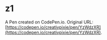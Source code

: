 # z1

A Pen created on CodePen.io. Original URL: [https://codepen.io/creativpixie/pen/YzWdzXR](https://codepen.io/creativpixie/pen/YzWdzXR).


